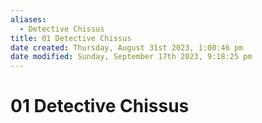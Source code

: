 ```yaml
---
aliases:
  - Detective Chissus
title: 01 Detective Chissus
date created: Thursday, August 31st 2023, 1:00:46 pm
date modified: Sunday, September 17th 2023, 9:18:25 pm
---
```


# 01 Detective Chissus
